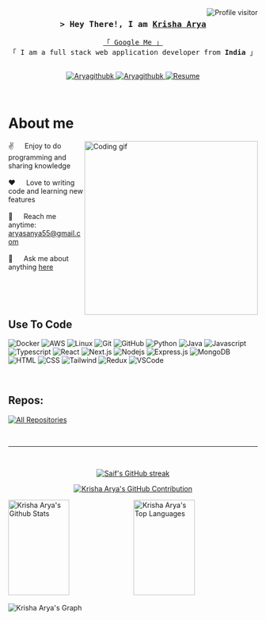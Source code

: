 <!--
<h2 align="center">
  Welcome to Krisha Arya World!
  <img src="https://media.giphy.com/media/hvRJCLFzcasrR4ia7z/giphy.gif" width="28">
</h2>
-->

<!--
<p align="center">
  <a href="https://github.com/Aryagithubk"><img src="https://readme-typing-svg.herokuapp.com/?lines=Self%20Taught%20Programmer;Front%20End%20Developer;1.5%2B%20years%20of%20coding%20experience;Always%20learning%20new%20things&center=true&width=380&height=45"></a>
</p>

 -->

<a href="https://komarev.com/ghpvc/?username=Aryagithubk">
  <img align="right" src="https://komarev.com/ghpvc/?username=Aryagithubk&label=Visitors&color=0e75b6&style=flat" alt="Profile visitor" />
</a>

<!-- Intro  -->
<h3 align="center">
        <samp>&gt; Hey There!, I am
                <b><a target="_blank" href="https://Aryagithubk.com">Krisha Arya</a></b>
        </samp>
</h3>

<p align="center"> 
  <samp>
    <a href="https://krisha-arya.netlify.app">「 Google Me 」</a>
    <br>
    「 I am a full stack web application developer from <b>India</b> 」
    <br>
    <br>
  </samp>
</p>

<p align="center">
 <a href="[https://krisha-arya-portfolio.netlify.app/](https://krisha-arya-portfolio.netlify.app/)" target="blank">
  <img src="https://img.shields.io/badge/Website-DC143C?style=for-the-badge&logo=medium&logoColor=white" alt="Aryagithubk" />
 </a>
 <a href="https://www.linkedin.com/in/krisha-arya-96920b224" target="_blank">
  <img src="https://img.shields.io/badge/LinkedIn-0077B5?style=for-the-badge&logo=linkedin&logoColor=white" alt="Aryagithubk"/>
 </a>
 <!-- <a href="https://dev.to/Aryagithubk" target="_blank">
  <img src="https://img.shields.io/badge/dev.to-0A0A0A?style=for-the-badge&logo=dev.to&logoColor=white" alt="Aryagithubk" />
 </a> -->
<!--  <a href="https://twitter.com/_Aryagithubk" target="_blank">
  <img src="https://img.shields.io/badge/Twitter-1DA1F2?style=for-the-badge&logo=twitter&logoColor=white" />
 </a> -->
<!--  <a href="https://instagram.com/_Aryagithubk" target="_blank">
  <img src="https://img.shields.io/badge/Instagram-fe4164?style=for-the-badge&logo=instagram&logoColor=white" alt="Aryagithubk" />
 </a>  -->
 <a href="https://drive.google.com/file/d/1a6ilJC2-Z7zPlAfT-zQFi4DgqKQRogps/view?usp=sharing" target="_blank">
  <img src="https://img.shields.io/badge/Resume-20BEFF?&style=for-the-badge&logo=Resume&logoColor=white" alt="Resume"  />
  </a> 
</p>
<br />

<!-- About Section -->

# About me

<p>
 <img align="right" width="350" src="/assets/programmer.gif" alt="Coding gif" />
  
 ✌️ &emsp; Enjoy to do programming and sharing knowledge <br/><br/>
 ❤️ &emsp; Love to writing code and learning new features<br/><br/>
 📧 &emsp; Reach me anytime: aryasanya55@gmail.com<br/><br/>
 💬 &emsp; Ask me about anything [here](https://github.com/Aryagithubk/Aryagithubk/issues)

</p>

<br/>
<br/>
<br/>

## Use To Code

![Docker](https://img.shields.io/badge/Docker-2496ED?style=for-the-badge&logo=docker&logoColor=white)
![AWS](https://img.shields.io/badge/Amazon_AWS-232F3E?style=for-the-badge&logo=amazon-aws&logoColor=FF9900)
![Linux](https://img.shields.io/badge/Linux-FCC624?style=for-the-badge&logo=linux&logoColor=black)
![Git](https://img.shields.io/badge/Git-F05032?style=for-the-badge&logo=git&logoColor=white)
![GitHub](https://img.shields.io/badge/GitHub-181717?style=for-the-badge&logo=github&logoColor=white)
![Python](https://img.shields.io/badge/Python-3776AB?style=for-the-badge&logo=python&logoColor=white)
![Java](https://img.shields.io/badge/Java-007396?style=for-the-badge&logo=java&logoColor=white)
![Javascript](https://img.shields.io/badge/Javascript-F0DB4F?style=for-the-badge&labelColor=black&logo=javascript&logoColor=F0DB4F)
![Typescript](https://img.shields.io/badge/Typescript-007acc?style=for-the-badge&labelColor=black&logo=typescript&logoColor=007acc)
![React](https://img.shields.io/badge/-React-61DBFB?style=for-the-badge&labelColor=black&logo=react&logoColor=61DBFB)
![Next.js](https://img.shields.io/badge/next.js-000000?style=for-the-badge&logo=nextdotjs&logoColor=white)
![Nodejs](https://img.shields.io/badge/Nodejs-3C873A?style=for-the-badge&labelColor=black&logo=node.js&logoColor=3C873A)
![Express.js](https://img.shields.io/badge/Express.js-000000?style=for-the-badge&logo=express&logoColor=white)
![MongoDB](https://img.shields.io/badge/MongoDB-4EA94B?style=for-the-badge&logo=mongodb&logoColor=white)
![HTML](https://img.shields.io/badge/HTML5-E34F26?style=for-the-badge&logo=html5&logoColor=white)
![CSS](https://img.shields.io/badge/CSS3-1572B6?style=for-the-badge&logo=css3&logoColor=white)
![Tailwind](https://img.shields.io/badge/Tailwind_CSS-092749?style=for-the-badge&logo=tailwindcss&logoColor=06B6D4&labelColor=000000)
![Redux](https://img.shields.io/badge/Redux-593D88?style=for-the-badge&logo=redux&logoColor=white)
![VSCode](https://img.shields.io/badge/Visual_Studio-0078d7?style=for-the-badge&logo=visual%20studio&logoColor=white)

<br/>

## Repos:

<p align="left">
  <a href="https://github.com/Aryagithubk?tab=repositories" target="_blank"><img alt="All Repositories" title="All Repositories" src="https://img.shields.io/badge/-All%20Repos-2962FF?style=for-the-badge&logo=koding&logoColor=white"/></a>
</p>

<br/>
<hr/>
<br/>

<p align="center">
  <a href="https://github.com/Aryagithubk">
    <img src="https://github-readme-streak-stats.herokuapp.com/?user=Aryagithubk&theme=radical&border=7F3FBF&background=0D1117" alt="Saif's GitHub streak"/>
  </a>
</p>

<p align="center">
  <a href="https://github.com/Aryagithubk">
    <img src="https://github-profile-summary-cards.vercel.app/api/cards/profile-details?username=Aryagithubk&theme=radical" alt="Krisha Arya's GitHub Contribution"/>
  </a>
</p>

<a> 
    <a href="https://github.com/Aryagithubk"><img alt="Krisha Arya's Github Stats" src="https://denvercoder1-github-readme-stats.vercel.app/api?username=Aryagithubk&show_icons=true&count_private=true&theme=react&border_color=7F3FBF&bg_color=0D1117&title_color=F85D7F&icon_color=F8D866" height="192px" width="49.5%"/></a>
  <a href="https://github.com/Aryagithubk"><img alt="Krisha Arya's Top Languages" src="https://denvercoder1-github-readme-stats.vercel.app/api/top-langs/?username=Aryagithubk&langs_count=8&layout=compact&theme=react&border_color=7F3FBF&bg_color=0D1117&title_color=F85D7F&icon_color=F8D866" height="192px" width="49.5%"/></a>
  <br/>
</a>

![Krisha Arya's Graph](https://github-readme-activity-graph.vercel.app/graph?username=Aryagithubk&custom_title=Krisha%20Arya%27s%20GitHub%20Activity%20Graph&bg_color=0D1117&color=7F3FBF&line=7F3FBF&point=7F3FBF&area_color=FFFFFF&title_color=FFFFFF&area=true)
